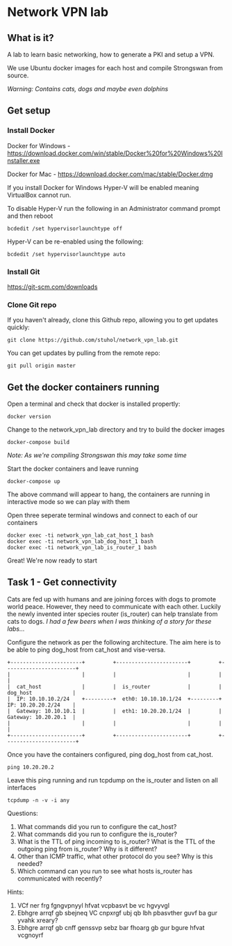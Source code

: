 # Network VPN lab

## What is it?

A lab to learn basic networking, how to generate a PKI and setup a VPN.

We use Ubuntu docker images for each host and compile Strongswan from source.

*Warning: Contains cats, dogs and maybe even dolphins*

## Get setup

### Install Docker
Docker for Windows - https://download.docker.com/win/stable/Docker%20for%20Windows%20Installer.exe

Docker for Mac - https://download.docker.com/mac/stable/Docker.dmg

If you install Docker for Windows Hyper-V will be enabled meaning VirtualBox cannot run.

To disable Hyper-V run the following in an Administrator command prompt and then reboot
```
bcdedit /set hypervisorlaunchtype off 
```
Hyper-V can be re-enabled using the following:
```
bcdedit /set hypervisorlaunchtype auto
```

### Install Git
https://git-scm.com/downloads

### Clone Git repo
If you haven't already, clone this Github repo, allowing you to get updates quickly:
```
git clone https://github.com/stuhol/network_vpn_lab.git
```

You can get updates by pulling from the remote repo:
```
git pull origin master
```

## Get the docker containers running

Open a terminal and check that docker is installed propertly:

```
docker version
```

Change to the network_vpn_lab directory and try to build the docker images
```
docker-compose build
```
_Note: As we're compiling Strongswan this may take some time_

Start the docker containers and leave running
```
docker-compose up
```

The above command will appear to hang, the containers are running in interactive mode so we can play with them

Open three seperate terminal windows and connect to each of our containers
```
docker exec -ti network_vpn_lab_cat_host_1 bash
docker exec -ti network_vpn_lab_dog_host_1 bash
docker exec -ti network_vpn_lab_is_router_1 bash
```

Great! We're now ready to start

## Task 1 - Get connectivity

Cats are fed up with humans and are joining forces with dogs to promote world peace. However, they need to communicate with each other. Luckily the newly invented inter species router (is_router) can help translate from cats to dogs. _I had a few beers when I was thinking of a story for these labs..._

Configure the network as per the following architecture. The aim here is to be able to ping dog_host from cat_host and vise-versa.

```
+-----------------------+         +-----------------------+         +-----------------------+
|                       |         |                       |         |                       |
|  cat_host             |         |  is_router            |         |  dog_host             |
|  IP: 10.10.10.2/24    +---------+  eth0: 10.10.10.1/24  +---------+  IP: 10.20.20.2/24    |
|  Gateway: 10.10.10.1  |         |  eth1: 10.20.20.1/24  |         |  Gateway: 10.20.20.1  |
|                       |         |                       |         |                       |
+-----------------------+         +-----------------------+         +-----------------------+
```
Once you have the containers configured, ping dog_host from cat_host.
```
ping 10.20.20.2
```
Leave this ping running and run tcpdump on the is_router and listen on all interfaces
```
tcpdump -n -v -i any
```

Questions:
1. What commands did you run to configure the cat_host?
2. What commands did you run to configure the is_router?
3. What is the TTL of ping incoming to is_router? What is the TTL of the outgoing ping from is_router? Why is it different?
4. Other than ICMP traffic, what other protocol do you see? Why is this needed?
5. Which command can you run to see what hosts is_router has communicated with recently?

Hints:
1. VCf ner frg fgngvpnyyl hfvat vcpbasvt be vc hgvyvgl
2. Ebhgre arrqf gb sbejneq VC cnpxrgf ubj qb lbh pbasvther guvf ba gur yvahk xreary?
3. Ebhgre arrqf gb cnff genssvp sebz bar fhoarg gb gur bgure hfvat vcgnoyrf
